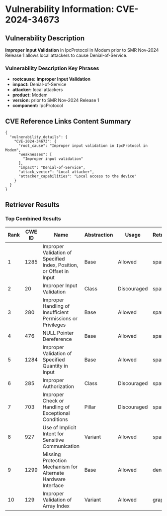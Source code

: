# Vulnerability Information: CVE-2024-34673

## Vulnerability Description
**Improper Input Validation** in IpcProtocol in Modem prior to SMR Nov-2024 Release 1 allows local attackers to cause Denial-of-Service.

### Vulnerability Description Key Phrases
- **rootcause:** **Improper Input Validation**
- **impact:** Denial-of-Service
- **attacker:** local attackers
- **product:** Modem
- **version:** prior to SMR Nov-2024 Release 1
- **component:** IpcProtocol

## CVE Reference Links Content Summary
```
{
  "vulnerability_details": {
    "CVE-2024-34673": {
      "root_cause": "Improper input validation in IpcProtocol in Modem",
      "weaknesses": [
        "Improper input validation"
      ],
      "impact": "Denial-of-Service",
      "attack_vector": "Local attacker",
      "attacker_capabilities": "Local access to the device"
    }
  }
}
```

## Retriever Results

### Top Combined Results

| Rank | CWE ID | Name | Abstraction | Usage  | Retrievers | Individual Scores |
|------|--------|------|-------------|-------|------------|-------------------|
| 1 | 1285 | Improper Validation of Specified Index, Position, or Offset in Input | Base | Allowed | sparse | 0.146 |
| 2 | 20 | Improper Input Validation | Class | Discouraged | sparse | 0.143 |
| 3 | 280 | Improper Handling of Insufficient Permissions or Privileges  | Base | Allowed | sparse | 0.140 |
| 4 | 476 | NULL Pointer Dereference | Base | Allowed | sparse | 0.132 |
| 5 | 1284 | Improper Validation of Specified Quantity in Input | Base | Allowed | sparse | 0.131 |
| 6 | 285 | Improper Authorization | Class | Discouraged | sparse | 0.127 |
| 7 | 703 | Improper Check or Handling of Exceptional Conditions | Pillar | Discouraged | sparse | 0.120 |
| 8 | 927 | Use of Implicit Intent for Sensitive Communication | Variant | Allowed | sparse | 0.120 |
| 9 | 1299 | Missing Protection Mechanism for Alternate Hardware Interface | Base | Allowed | dense | 0.533 |
| 10 | 129 | Improper Validation of Array Index | Variant | Allowed | graph | 0.002 |

